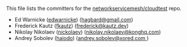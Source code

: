 This file lists the committers for the [networkservicemesh/cloudtest](https://github.com/networkservicemesh/cloudtest) repo.

* Ed Warnicke ([edwarnicke](https://github.com/edwarnicke)) ([hagbard@gmail.com](mailto:hagbard@gmail.com))
* Frederick Kautz ([fkautz](https://github.com/fkautz)) ([frederick@kautz.dev](mailto:frederick@kautz.dev))
* Nikolay Nikolaev ([nickolaev](https://github.com/nickolaev)) ([nikolay.nikolaev@konghq.com](mailto:nikolay.nikolaev@konghq.com))
* Andrey Sobolev ([haiodo](https://github.com/haiodo)) ([andrey.sobolev@xored.com ](mailto:andrey.sobolev@xored.com ))
